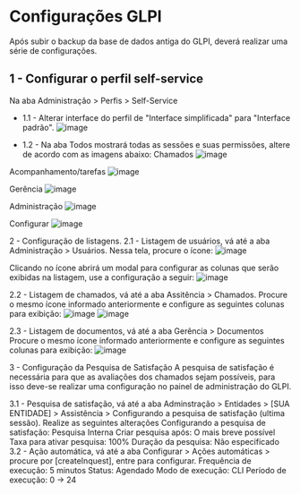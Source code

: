 # Configurações GLPI

Após subir o backup da base de dados antiga do GLPI, deverá realizar uma série de configurações.

## 1 - Configurar o perfil self-service
Na aba Administração > Perfis > Self-Service
- 1.1 - Alterar interface do perfil de "Interface simplificada" para "Interface padrão".
![image](https://github.com/user-attachments/assets/d2a5f27e-dd40-4d3e-b75e-13abaef7d11b)

- 1.2 - Na aba Todos mostrará todas as sessões e suas permissões, altere de acordo com as imagens abaixo:
Chamados
![image](https://github.com/user-attachments/assets/4b8ec413-d0fa-4205-ad28-708cf2175dd9)

Acompanhamento/tarefas
![image](https://github.com/user-attachments/assets/bcc07caf-7954-4c5a-ac18-8c34a60aba00)

Gerência
![image](https://github.com/user-attachments/assets/c2304844-377c-4ed9-9afa-adab789284d9)

Administração
![image](https://github.com/user-attachments/assets/90ffb99e-813f-4ccc-9929-d54701a441e1)

Configurar
![image](https://github.com/user-attachments/assets/7e5081ac-de93-4a6c-a924-0596a533d21e)

2 - Configuração de listagens. 
2.1 - Listagem de usuários, vá até a aba Administração > Usuários.
 Nessa tela, procure o ícone:
![image](https://github.com/user-attachments/assets/e76bd94e-40ab-42bf-a3b9-0dbe945e4264)

Clicando no ícone abrirá um modal para configurar as colunas que serão exibidas na listagem, use a configuração a seguir: 
![image](https://github.com/user-attachments/assets/c98c666d-dc5a-4a3f-8bf5-230eb352c477)


2.2 - Listagem de chamados, vá até a aba Assitência > Chamados.
  Procure o mesmo ícone informado anteriormente e configure as seguintes colunas para exibição:
![image](https://github.com/user-attachments/assets/8e820cc5-3041-4900-a4ab-940c777c737a)
![image](https://github.com/user-attachments/assets/2830a2c9-a71d-4f88-836e-e5eaf5e89494)

2.3 - Listagem de documentos, vá até a aba Gerência > Documentos
 Procure o mesmo ícone informado anteriormente e configure as seguintes colunas para exibição:
![image](https://github.com/user-attachments/assets/4448f694-91e9-4c47-90d8-6802afb2ff6e)



3 - Configuração da Pesquisa de Satisfação
A pesquisa de satisfação é necessária para que as avaliações dos chamados sejam possíveis, para isso deve-se realizar uma configuração no painel de administração do GLPI.

3.1 - Pesquisa de satisfação, vá até a aba Adminstração > Entidades > [SUA ENTIDADE] > Assistência > Configurando a pesquisa de satisfação (ultima sessão).
Realize as seguintes alterações
Configurando a pesquisa de satisfação: Pesquisa Interna
Criar pesquisa após: O mais breve possível
Taxa para ativar pesquisa: 100%
Duração da pesquisa: Não especificado
3.2 - Ação automática, vá até a aba Configurar > Ações automáticas > procure por [createInquest], entre para configurar.
Frequência de execução: 5 minutos
Status: Agendado
Modo de execução: CLI
Período de execução: 0 -> 24

